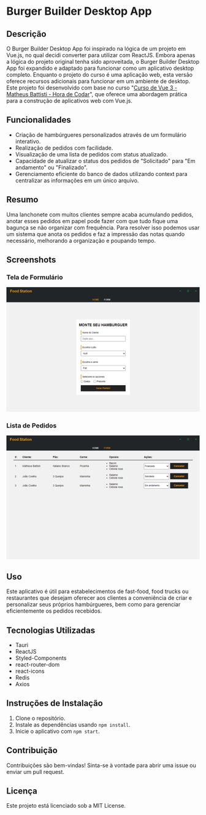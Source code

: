# Burger Builder Desktop App

## Descrição
O Burger Builder Desktop App foi inspirado na lógica de um projeto em Vue.js, no qual decidi converter para utilizar com ReactJS. Embora apenas a lógica do projeto original tenha sido aproveitada, o Burger Builder Desktop App foi expandido e adaptado para funcionar como um aplicativo desktop completo. Enquanto o projeto do curso é uma aplicação web, esta versão oferece recursos adicionais para funcionar em um ambiente de desktop. Este projeto foi desenvolvido com base no curso "[Curso de Vue 3 - Matheus Battisti - Hora de Codar](https://youtube.com/playlist?list=PLnDvRpP8BnezDglaAvtWgQXzsOmXUuRHL&si=1zcGCfxq0Q9rISWt)", que oferece uma abordagem prática para a construção de aplicativos web com Vue.js.

## Funcionalidades
- Criação de hambúrgueres personalizados através de um formulário interativo.
- Realização de pedidos com facilidade.
- Visualização de uma lista de pedidos com status atualizado.
- Capacidade de atualizar o status dos pedidos de "Solicitado" para "Em andamento" ou "Finalizado".
- Gerenciamento eficiente do banco de dados utilizando context para centralizar as informações em um único arquivo.

## Resumo
Uma lanchonete com muitos clientes sempre acaba acumulando pedidos, anotar esses pedidos em papel pode fazer com que tudo fique uma bagunça se não organizar com frequência. Para resolver isso podemos usar um sistema que anota os pedidos e faz a impressão das notas quando necessário, melhorando a organização e poupando tempo.

## Screenshots

### Tela de Formulário
![Tela de Formulário](./image(0).png)

### Lista de Pedidos
![Lista de Pedidos](./image(1).png)

## Uso
Este aplicativo é útil para estabelecimentos de fast-food, food trucks ou restaurantes que desejam oferecer aos clientes a conveniência de criar e personalizar seus próprios hambúrgueres, bem como para gerenciar eficientemente os pedidos recebidos.

## Tecnologias Utilizadas

- Tauri
- ReactJS
- Styled-Components
- react-router-dom
- react-icons
- Redis
- Axios

## Instruções de Instalação
1. Clone o repositório.
2. Instale as dependências usando `npm install`.
3. Inicie o aplicativo com `npm start`.

## Contribuição
Contribuições são bem-vindas! Sinta-se à vontade para abrir uma issue ou enviar um pull request.

## Licença
Este projeto está licenciado sob a MIT License.
